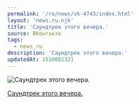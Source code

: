 ```yaml
---
permalink: '/ru/news/vk-4743/index.html'
layout: 'news.ru.njk'
title: 'Саундтрек этого вечера.'
source: ВКонтакте
tags:
  - news_ru
description: 'Саундтрек этого вечера.'
updatedAt: 1510082321
---
```

![Саундтрек этого вечера.](https://sun9-64.userapi.com/impf/c637630/v637630075/3d839/QoS1sHwG3kY.jpg?size=512x512&quality=96&proxy=1&sign=78f0106029e090c8282f188bbe1dea0a&c_uniq_tag=rswCnCSV4C4IHfNBivKw_eISXAbwtArby3iNpAlcW5E&type=album)

[Саундтрек этого вечера.](https://m.vk.com/audio?act=audio_playlist-131429_53182294&api_view=c4cc8c77adf4a17c4ad38cc8c77f84)

